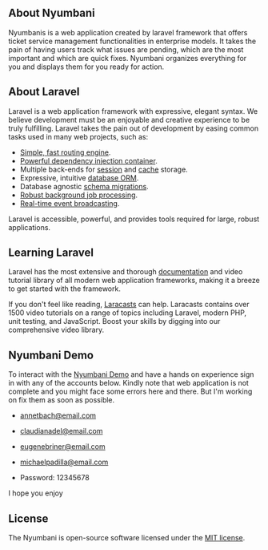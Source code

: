 ## About Nyumbani

Nyumbanis is a web application created by laravel framework that offers ticket service management functionalities in enterprise models. It takes the pain of having users track what issues are pending, which are the most important and which are quick fixes. Nyumbani organizes everything for you and displays them for you ready for action.

## About Laravel

Laravel is a web application framework with expressive, elegant syntax. We believe development must be an enjoyable and creative experience to be truly fulfilling. Laravel takes the pain out of development by easing common tasks used in many web projects, such as:

- [Simple, fast routing engine](https://laravel.com/docs/routing).
- [Powerful dependency injection container](https://laravel.com/docs/container).
- Multiple back-ends for [session](https://laravel.com/docs/session) and [cache](https://laravel.com/docs/cache) storage.
- Expressive, intuitive [database ORM](https://laravel.com/docs/eloquent).
- Database agnostic [schema migrations](https://laravel.com/docs/migrations).
- [Robust background job processing](https://laravel.com/docs/queues).
- [Real-time event broadcasting](https://laravel.com/docs/broadcasting).

Laravel is accessible, powerful, and provides tools required for large, robust applications.

## Learning Laravel

Laravel has the most extensive and thorough [documentation](https://laravel.com/docs) and video tutorial library of all modern web application frameworks, making it a breeze to get started with the framework.

If you don't feel like reading, [Laracasts](https://laracasts.com) can help. Laracasts contains over 1500 video tutorials on a range of topics including Laravel, modern PHP, unit testing, and JavaScript. Boost your skills by digging into our comprehensive video library.

## Nyumbani Demo

To interact with the [Nyumbani Demo](https://nyumbani.kennedykitho.me) and have a hands on experience sign in with any of the accounts below. 
Kindly note that web application is not complete and you might face some errors here and there. But I'm working on fix them as soon as possible. 

- annetbach@email.com
- claudianadel@email.com
- eugenebriner@email.com
- michaelpadilla@email.com

- Password: 12345678

I hope you enjoy

## License

The Nyumbani is open-source software licensed under the [MIT license](https://opensource.org/licenses/MIT).
